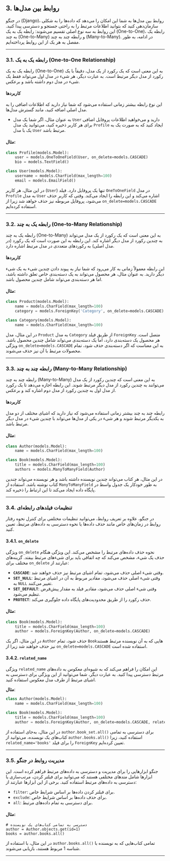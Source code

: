 ## 3. روابط بین مدل‌ها

در جنگو (Django)، روابط بین مدل‌ها به شما این امکان را می‌دهد که داده‌ها را به شکلی سازمان‌دهی کنید که بتوانید اطلاعات مرتبط را به راحتی جستجو و دسترسی پیدا کنید. این روابط به سه نوع اصلی تقسیم می‌شوند: رابطه یک به یک (One-to-One)، رابطه یک به چند (One-to-Many) و رابطه چند به چند (Many-to-Many). در ادامه، به طور مفصل به هر یک از این روابط پرداخته‌ایم.

---

### 3.1. رابطه یک به یک (One-to-One Relationship)

رابطه یک به یک (One-to-One) به این معنی است که یک رکورد از یک مدل، دقیقاً با یک رکورد از مدل دیگر مرتبط است. به عبارت دیگر، هر شیء در مدل اول می‌تواند فقط یک شیء در مدل دوم داشته باشد و برعکس.

#### کاربردها
این نوع رابطه بیشتر زمانی استفاده می‌شود که شما نیاز دارید که اطلاعات اضافی را به مدل اصلی اضافه کنید، مانند گسترش مدل‌ها.

- به عنوان مثال، اگر شما یک مدل `User` دارید و می‌خواهید اطلاعات پروفایل اضافی برای هر کاربر ذخیره کنید، می‌توانید یک مدل `Profile` ایجاد کنید که به صورت یک به یک با مدل `User` مرتبط باشد.

#### مثال:

```python
class Profile(models.Model):
    user = models.OneToOneField(User, on_delete=models.CASCADE)
    bio = models.TextField()

class User(models.Model):
    username = models.CharField(max_length=100)
    email = models.EmailField()
```

در این مثال، هر کاربر (`User`) تنها یک پروفایل دارد. فیلد `OneToOneField` در مدل `Profile` به مدل `User` اشاره می‌کند و این رابطه را ایجاد می‌کند. وقتی که کاربر حذف می‌شود، پروفایل مربوطه نیز حذف خواهد شد زیرا از `on_delete=models.CASCADE` استفاده کرده‌ایم.

---

### 3.2. رابطه یک به چند (One-to-Many Relationship)

رابطه یک به چند (One-to-Many) به این معنی است که یک رکورد از یک مدل می‌تواند به چندین رکورد از مدل دیگر اشاره کند. این رابطه به این صورت است که یک رکورد (در مدل اصلی) به رکوردهای متعددی در مدل مرتبط اشاره دارد.

#### کاربردها
این رابطه معمولاً زمانی به کار می‌رود که شما نیاز به پیوند دادن چندین شیء به یک شیء دیگر دارید. به عنوان مثال، هر محصول می‌تواند به یک دسته‌بندی خاص تعلق داشته باشد، اما هر دسته‌بندی می‌تواند شامل چندین محصول باشد.

#### مثال:

```python
class Product(models.Model):
    name = models.CharField(max_length=100)
    category = models.ForeignKey('Category', on_delete=models.CASCADE)

class Category(models.Model):
    name = models.CharField(max_length=100)
```

در این مثال، مدل `Product` به مدل `Category` از طریق فیلد `ForeignKey` متصل است. هر محصول یک دسته‌بندی دارد، اما یک دسته‌بندی می‌تواند شامل چندین محصول باشد. ویژگی `on_delete=models.CASCADE` به این معناست که اگر دسته‌بندی حذف شود، تمام محصولات مرتبط با آن نیز حذف می‌شوند.

---

### 3.3. رابطه چند به چند (Many-to-Many Relationship)

رابطه چند به چند (Many-to-Many) به این معنی است که چندین رکورد از یک مدل می‌توانند به چندین رکورد از مدل دیگر مرتبط شوند. این رابطه اجازه می‌دهد تا یک رکورد از مدل اول به چندین رکورد از مدل دوم اشاره کند و برعکس.

#### کاربردها
رابطه چند به چند بیشتر زمانی استفاده می‌شود که نیاز دارید که اشیای مختلف از دو مدل به یکدیگر مرتبط شوند و هر شیء در یکی از مدل‌ها می‌تواند با چندین شیء در مدل دیگر مرتبط باشد.

#### مثال:

```python
class Author(models.Model):
    name = models.CharField(max_length=100)

class Book(models.Model):
    title = models.CharField(max_length=100)
    authors = models.ManyToManyField(Author)
```

در این مثال، هر کتاب می‌تواند چندین نویسنده داشته باشد و هر نویسنده می‌تواند چندین کتاب نوشته باشد. استفاده از `ManyToManyField` به طور خودکار یک جدول واسط در پایگاه داده ایجاد می‌کند تا این ارتباط را ذخیره کند.

---

### 3.4. تنظیمات فیلدهای رابطه‌ای

در جنگو، علاوه بر تعریف روابط، می‌توانید تنظیمات مختلفی برای کنترل نحوه رفتار روابط در زمان‌های خاص مانند حذف داده‌ها یا نحوه دسترسی به داده‌های مرتبط، تعیین کنید.

#### 3.4.1. `on_delete`

ویژگی `on_delete` نحوه حذف داده‌های مرتبط را مشخص می‌کند. این ویژگی هنگام حذف یک شیء، مشخص می‌کند که چه اتفاقی باید برای شیء‌های مرتبط بیفتد. گزینه‌های مختلف برای `on_delete` عبارتند از:

- **`CASCADE`**: وقتی شیء اصلی حذف می‌شود، تمام اشیای مرتبط نیز حذف خواهند شد.
- **`SET_NULL`**: وقتی شیء اصلی حذف می‌شود، مقادیر مربوط به آن در اشیای مرتبط به `NULL` تغییر می‌کنند.
- **`SET_DEFAULT`**: وقتی شیء اصلی حذف می‌شود، مقادیر فیلد به مقدار پیش‌فرض تنظیم می‌شود.
- **`PROTECT`**: حذف رکورد را از طریق محدودیت‌های پایگاه داده جلوگیری می‌کند.

#### مثال:

```python
class Book(models.Model):
    title = models.CharField(max_length=100)
    author = models.ForeignKey(Author, on_delete=models.CASCADE)
```

در این مثال، اگر یک `Author` حذف شود، تمام `Book`‌هایی که به آن نویسنده مرتبط هستند نیز حذف خواهند شد زیرا از `on_delete=models.CASCADE` استفاده شده است.

#### 3.4.2. `related_name`

ویژگی `related_name` این امکان را فراهم می‌کند که به شیوه‌ای معکوس به داده‌های مرتبط دسترسی پیدا کنید. به عبارت دیگر، شما می‌توانید از این ویژگی برای دسترسی به اشیای مرتبط از طرف مدل معکوس استفاده کنید.

**مثال**:

```python
class Author(models.Model):
    name = models.CharField(max_length=100)

class Book(models.Model):
    title = models.CharField(max_length=100)
    author = models.ForeignKey(Author, on_delete=models.CASCADE, related_name='books')
```

در این مثال، به‌جای استفاده از `author.book_set.all()` برای دسترسی به تمامی کتاب‌های یک نویسنده، می‌توانید از `author.books.all()` استفاده کنید، زیرا `related_name='books'` را برای فیلد `ForeignKey` تعیین کرده‌ایم.

---

### 3.5. مدیریت روابط در جنگو

جنگو ابزارهایی را برای مدیریت و دسترسی به داده‌های مرتبط فراهم کرده است. این ابزارها شامل متدهای مختلفی هستند که می‌توانید برای فیلتر کردن، مرتب‌سازی یا دسترسی به داده‌های مرتبط استفاده کنید. برخی از این ابزارها عبارتند از:

- `filter`: برای فیلتر کردن داده‌ها بر اساس شرایط خاص.
- `exclude`: برای حذف داده‌ها بر اساس شرایط خاص.
- `all`: برای دسترسی به تمام داده‌های مرتبط.

#### مثال:

```
# دسترسی به تمامی کتاب‌های یک نویسنده
author = Author.objects.get(id=1)
books = author.books.all()
```

در این مثال، با استفاده از `author.books.all()` تمامی کتاب‌هایی که به نویسنده با شناسه 1 مربوط هستند، بازیابی می‌شوند.

---
